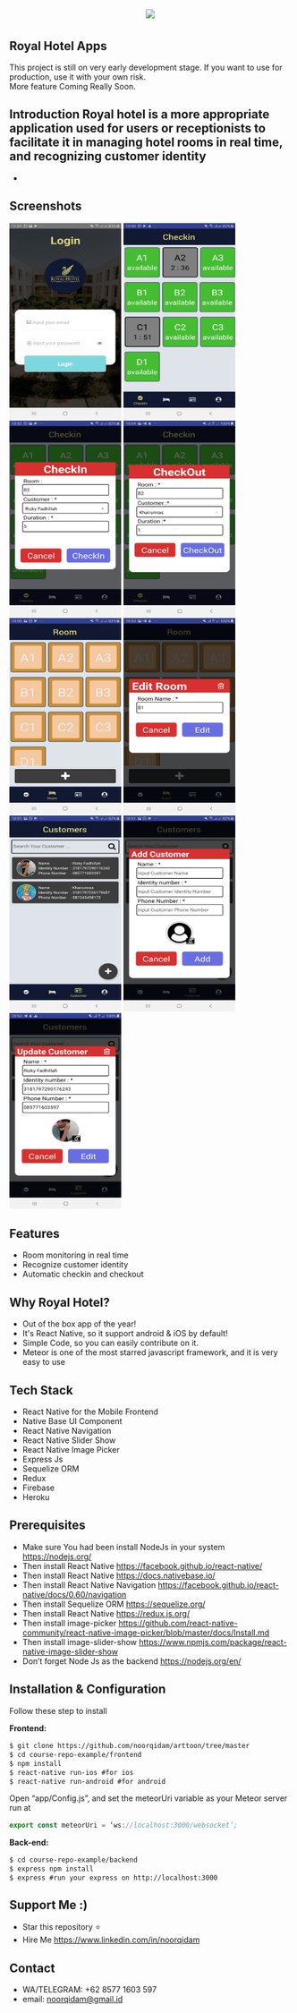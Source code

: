 <h1 align="center">
  <img src="./src/images/loadinglogo.png" width="100"/><br>
</h1>

## Royal Hotel Apps
This project is still on very early development stage. If you want to use for production, use it with your own risk.
<br>More feature Coming Really Soon.

## Introduction Royal hotel is a more appropriate application used for users or receptionists to facilitate it in managing hotel rooms in real time, and recognizing customer identity
- 

## Screenshots

<p float="left">
  <img src="./src/image/loginscreen.jpg" width="200" height="350" alt="Login Screen"/>

  <img src="./src/image/checkinscreen.jpg" width="200" height="350" alt="CheckIn Screen"/>
  
  <img src="./src/image/checkincustomer.jpg" width="200" height="350" alt="Add CheckIn Screen"/>

  <img src="./src/image/checkout.jpg" width="200" height="350" alt="Check Out Screen"/>

  <img src="./src/image/roomscreen.jpg" width="200" height="350" alt="Room Screen"/>
  
  <img src="./src/image/editroom.jpg" width="200" height="350" alt="Edit Room Screen"/>

  <img src="./src/image/customerscreen.jpg" width="200" height="350" alt="Customer Screen"/>
  
  <img src="./src/image/addcustomer.jpg" width="200" height="350" alt="Add Customer Screen"/>
   
  <img src="./src/image/updatecustomer.jpg" width="200" height="350" alt="Customer Screen"/>
</p>


## Features
* Room monitoring in real time
* Recognize customer identity
* Automatic checkin and checkout

## Why Royal Hotel?
* Out of the box app of the year!
* It's React Native, so it support android & iOS by default!
* Simple Code, so you can easily contribute on it.
* Meteor is one of the most starred javascript framework, and it is very easy to use

## Tech Stack
* React Native for the Mobile Frontend
* Native Base UI Component
* React Native Navigation
* React Native Slider Show
* React Native Image Picker
* Express Js
* Sequelize ORM
* Redux
* Firebase
* Heroku

## Prerequisites
* Make sure You had been install NodeJs in your system https://nodejs.org/
* Then install React Native https://facebook.github.io/react-native/
* Then install React Native https://docs.nativebase.io/
* Then install React Native Navigation https://facebook.github.io/react-native/docs/0.60/navigation
* Then install Sequelize ORM https://sequelize.org/
* Then install React Native https://redux.js.org/
* Then install image-picker https://github.com/react-native-community/react-native-image-picker/blob/master/docs/Install.md
* Then install image-slider-show https://www.npmjs.com/package/react-native-image-slider-show
* Don’t forget Node Js as the backend https://nodejs.org/en/

## Installation & Configuration
Follow these step to install

**Frontend:**
```
$ git clone https://github.com/noorqidam/arttoon/tree/master
$ cd course-repo-example/frontend
$ npm install
$ react-native run-ios #for ios
$ react-native run-android #for android
```
Open “app/Config.js”, and set the meteorUri variable as your Meteor server run at
```javascript
export const meteorUri = ‘ws://localhost:3000/websocket’;
```

**Back-end:**
```
$ cd course-repo-example/backend
$ express npm install
$ express #run your express on http://localhost:3000
```

## Support Me :)
* Star this repository :star:
* Hire Me https://www.linkedin.com/in/noorqidam

## Contact 
* WA/TELEGRAM: +62 8577 1603 597
* email: noorqidam@gmail.id
